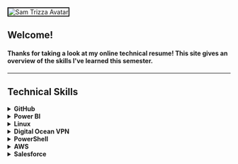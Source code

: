 <img src="samblue.jpg" alt="Sam Trizza Avatar" width="128" height="128" align="center" border="2">

<h2>Welcome!</h2>
<h4>Thanks for taking a look at my online technical resume! This site gives an overview of the skills I've learned this semester.</h4>

<hr>

<h2><b>Technical Skills</b></h2>

<details closed>
  <summary><b>GitHub</b></summary>
  <br>
  <p>Through this training, I learned basic GitHub operations and best practices around building projects with others and communicating with developers, from pull requests to master merges. This resume was part of the training and is hosted on GitHub with Markdown and YAML.
    Courses completed include:
  <ul>
    <li>Communicating using Markdown</li>
    <li>Uploading your project to GitHub</li>
    <li>GitHub Pages</li>
    <li>Reviewing pull requests</li>
    <li>Managing merge conflicts</li>
    <li>Securing your workflows</li>
  </ul>
  <img src="github-3.png" alt="First Day on GitHub" width="600" height="400" border="2">
  <img src="github-2.png" alt="First Week on GitHub" width="600" height="400" border="2">
  </p>
</details>

<details closed>
  <summary><b>Power BI</b></summary>
  <br>
  <p>I completed the Analyzing and Visualizing Data with Power BI course on <a href = "https://courses.edx.org/courses/course-v1:Microsoft+DAT207x+2T2019/course/">edX.org</a>. This course, coupled with an example project, allowed me to understand the uses of Power BI as a communication tool. Topics included in the course were:
  <ul>
    <li>Manipulating and modeling data</li>
    <li>Graphs, slicers, and conditional formatting</li>
    <li>Dashboards in Power BI Service</li>
    <li>Excel with Power BI</li>
    <li>Managing data content and security</li>
    <li>Creating live connections to servers (through SQL Azure, SQL Database, etc.)</li>
    <li>Power BI mobile phone/tablet compatibility</li>
  </ul>
  </p>
  <img src="PowerBI-1.png" alt="Course Covernings" width="630" height="400" border="2">
  <p>For my project's example dashboard, I used Microsoft's <a href = "https://docs.microsoft.com/en-us/power-bi/sample-human-resources">Human Resources Sample Data</a>. See the project through these outlets: 
  <ul>
    <li><a href = "https://www.youtube.com/watch?v=vzi2quxUv_Y&feature=youtu.be">Video</a></li>
    <li><a href = "https://app.powerbi.com/groups/me/dashboards/b12d0393-faed-48b6-b1bf-e6c067a9527b?ctid=d4ff013c-62b7-4167-924f-5bd93e8202d3">Live Dashboard</a></li>
  </ul>
  <img src="PowerBI-2.png" alt="My Power BI Sample Dashboard" width="700" height="400" border="2">
  </p>
</details>

<details closed>
  <summary><b>Linux</b></summary>
  <br>
  <p>I completed Linux Academy's <a href = "https://linuxacademy.com/cp/modules/view/id/346">LPI Linux Essentials Certification</a> which covers:
  <ul>
    <li>Kernel definition and naming conventions</li>
    <li>Basic commands (pwd, cd, ls, cat, history, etc.)</li>
    <li>User permissions (read, write, execute, etc.)</li>
    <li>Input and Output redirection and Piping</li>
    <li>Linux environment variables (PATH, $LANG, etc.)</li>
    <li>Communicating within networks (Ping, FTP, SSH)</li>
    <li>Shell scripting and virtual terminals</li>
  </ul>
  <img src="Linux-1.png" alt="Mock-Test" width="600" height="400" border="2">
  <img src="Linux-2.png" alt="Linux Course Completion" width="600" height="400" border="2">
  </p>
</details>

<details closed>
  <summary><b>Digital Ocean VPN</b></summary>
  <br>
  <p>I created a VPN through VirtualBox
  <img src="DO-1.png" alt="VPN Connection" width="600" height="400" border="2">
  </p>
</details>

<details closed>
  <summary><b>PowerShell</b></summary>
  <br>
  <p>Skills include:
  <ul>
    <li>PowerShell purpose, launching and commmandlets</li>
    <li>Effective use of the help system</li>
    <li>Using the pipeline, object and remote</li>
    <li>Automation</li>
    <li>Basic scripting</li>
    <li>DSC architecture (push/pull)</li>
    <li>Configuring servers for deployment</li>
    <li>Common code practices</li>
    <li>DSC and Linux</li>
  </ul>
  </p> 
</details>

<details closed>
  <summary><b>AWS</b></summary>
  <br>
  <p>Courses completed include:
  <ul>
    <li>Definition and benefits of cloud computing</li>
    <li>AWS Core Services</li>
    <li>AWS Security</li>
    <li>AWS Architecting</li>
    <li>AWS Pricing and Support</li>
    <li>AWS Product Demonstrations</li>
  </ul>
  </p>
</details>
  
<details closed>
  <summary><b>Salesforce</b></summary>
  <br>
  <p>Courses completed include:
  <ul>
    <li>Salesforce Platform Basics</li>
    <li>Data Modeling and Management</li>
    <li>Lightning Experience Customization</li>
    <li>Salesforce Mobile App Customization</li>
    <li>Reports & Dashboards for Lightning Experience</li>
  </ul>
  </p> 
</details>
